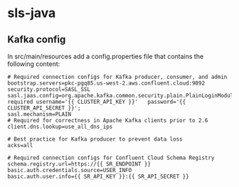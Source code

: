 # sls-java


## Kafka config

In src/main/resources add a config.properties file that contains the following content:

```
# Required connection configs for Kafka producer, consumer, and admin
bootstrap.servers=pkc-pgq85.us-west-2.aws.confluent.cloud:9092
security.protocol=SASL_SSL
sasl.jaas.config=org.apache.kafka.common.security.plain.PlainLoginModule   required username='{{ CLUSTER_API_KEY }}'   password='{{ CLUSTER_API_SECRET }}';
sasl.mechanism=PLAIN
# Required for correctness in Apache Kafka clients prior to 2.6
client.dns.lookup=use_all_dns_ips

# Best practice for Kafka producer to prevent data loss
acks=all

# Required connection configs for Confluent Cloud Schema Registry
schema.registry.url=https://{{ SR_ENDPOINT }}
basic.auth.credentials.source=USER_INFO
basic.auth.user.info={{ SR_API_KEY }}:{{ SR_API_SECRET }}
```

